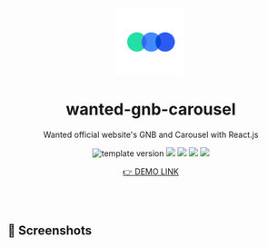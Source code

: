 <br />
<br />

<!-- Header -->

<div align="middle" >
  <img width="120px;" src="https://github.com/yejinc/wanted-gnb-carousel/blob/main/public/apple-touch-icon.png?raw=true"/>
</div>
<h1 align="middle">wanted-gnb-carousel</h2>
<p align="middle">Wanted official website's GNB and Carousel with React.js</p>

<p align="middle">
  <img src="https://img.shields.io/badge/version-1.0.0-F1F0E7?style=flat-square" alt="template version"/>
  <img src="https://img.shields.io/badge/language-HTML-F1652A.svg?style=flat-square"/>
  <img src="https://img.shields.io/badge/language-SASS-BF4080"/>
  <img src="https://img.shields.io/badge/language-React-61DBFB"/>
  <img src="https://img.shields.io/badge/license-MIT-8B8C8D.svg?style=flat-square"/>
</p>

<p align="middle"><a href="https://yejinc.github.io/wanted-gnb-carousel/">👉 DEMO LINK</a></p>

<br />
<br />

<!-- Content -->

## 📸 Screenshots

<!-- <img width="1280" alt="" src="https://user-images.githubusercontent.com/46529118/128820127-1d613465-2b1b-4c40-8c3c-ebd78f01d9ec.png"> -->

<br />
<br />
